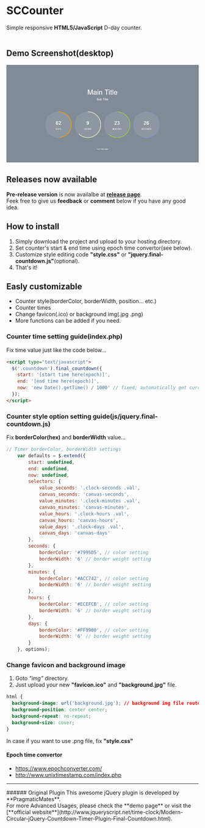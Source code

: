 # SCCounter
Simple responsive **HTML5/JavaScript** D-day counter.<br><br>
## Demo Screenshot(desktop)
![DEMO IMG](https://github.com/SoyaNyan/SCCounter/blob/master/demo.PNG)
## Releases now available
**Pre-release version** is now availalbe at [**release page**](https://github.com/SoyaNyan/SCCounter/releases). <br>
Feek free to give us **feedback** or **comment** below if you have any good idea.
## How to install
1. Simply download the project and upload to your hosting directory.
2. Set counter's start & end time using epoch time convertor(see below).
3. Customize style editing code **"style.css"** or **"jquery.final-countdown.js"**(optional).
4. That's it!
## Easly customizable
* Counter style(borderColor, borderWidth, position... etc.)
* Counter times
* Change favicon(.ico) or background img(.jpg .png)
* More functions can be added if you need.
### Counter time setting guide(index.php)
Fix time value just like the code below...
```html
<script type="text/javascript">
  $('.countdown').final_countdown({
    start: '[start time here(epoch)]',
    end: '[end time here(epoch)]',
    now: 'new Date().getTime() / 1000' // fixed; automatically get current time from system
  });
</script>
```
### Counter style option setting guide(js/jquery.final-countdown.js)
Fix **borderColor(hex)** and **borderWidth** value...
```javascript
// Timer borderColor, borderWidth settings
    var defaults = $.extend({
        start: undefined,
        end: undefined,
        now: undefined,
        selectors: {
            value_seconds: '.clock-seconds .val',
            canvas_seconds: 'canvas-seconds',
            value_minutes: '.clock-minutes .val',
            canvas_minutes: 'canvas-minutes',
            value_hours: '.clock-hours .val',
            canvas_hours: 'canvas-hours',
            value_days: '.clock-days .val',
            canvas_days: 'canvas-days'
        },
        seconds: {
            borderColor: '#7995D5', // color setting
            borderWidth: '6' // border weight setting
        },
        minutes: {
            borderColor: '#ACC742', // color setting
            borderWidth: '6' // border weight setting
        },
        hours: {
            borderColor: '#ECEFCB', // color setting
            borderWidth: '6' // border weight setting
        },
        days: {
            borderColor: '#FF9900', // color setting
            borderWidth: '6' // border weight setting
        }
    }, options);
```
### Change favicon and background image
1. Goto *"img"* directory.
2. Just upload your new **"favicon.ico"** and **"background.jpg"** file.
```css
html {
  background-image: url('background.jpg'); // background img file route
  background-position: center center;
  background-repeat: no-repeat;
  background-size: cover;
}
```
In case if you want to use .png file, fix **"style.css"**
#### Epoch time convertor
* <https://www.epochconverter.com/>
* <http://www.unixtimestamp.com/index.php>
<hr/>
###### Original Plugin
This awesome jQuery plugin is developed by **PragmaticMates**. <br>
For more Advanced Usages, please check the **demo page** or visit the [**official website**](http://www.jqueryscript.net/time-clock/Modern-Circular-jQuery-Countdown-Timer-Plugin-Final-Countdown.html).
